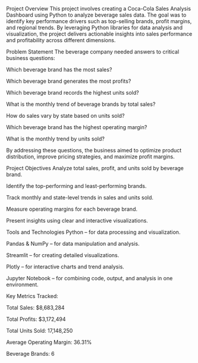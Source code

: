 Project Overview
This project involves creating a Coca-Cola Sales Analysis Dashboard using Python to analyze beverage sales data. The goal was to identify key performance drivers such as top-selling brands, profit margins, and regional trends. By leveraging Python libraries for data analysis and visualization, the project delivers actionable insights into sales performance and profitability across different dimensions.

Problem Statement
The beverage company needed answers to critical business questions:

Which beverage brand has the most sales?

Which beverage brand generates the most profits?

Which beverage brand records the highest units sold?

What is the monthly trend of beverage brands by total sales?

How do sales vary by state based on units sold?

Which beverage brand has the highest operating margin?

What is the monthly trend by units sold?

By addressing these questions, the business aimed to optimize product distribution, improve pricing strategies, and maximize profit margins.

Project Objectives
Analyze total sales, profit, and units sold by beverage brand.

Identify the top-performing and least-performing brands.

Track monthly and state-level trends in sales and units sold.

Measure operating margins for each beverage brand.

Present insights using clear and interactive visualizations.


Tools and Technologies
Python – for data processing and visualization.

Pandas & NumPy – for data manipulation and analysis.

Streamlit – for creating detailed visualizations.

Plotly – for interactive charts and trend analysis.

Jupyter Notebook – for combining code, output, and analysis in one environment.


Key Metrics Tracked:

Total Sales: $8,683,284 

Total Profits: $3,172,494

Total Units Sold: 17,148,250 

Average Operating Margin: 36.31%

Beverage Brands: 6
